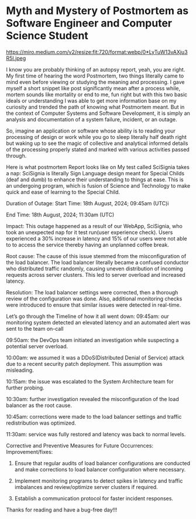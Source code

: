 # Myth and Mystery of Postmortem as Software Engineer and Computer Science Student


https://miro.medium.com/v2/resize:fit:720/format:webp/0*LyTuW13vAXju3R5I.jpeg


I know you are probably thinking of an autopsy report, yeah, you are right. My first time of hearing the word Postmortem, two things literally came to mind even before viewing or studying the meaning and processing. I gave myself a short snippet like post significantly mean after a process while, mortem sounds like mortality or end to me, fun right but with this two basic ideals or understanding I was able to get more information base on my curiosity and trended the path of knowing what Postmortem meant. But in the context of Computer Systems and Software Development, it is simply an analysis and documentation of a system failure, incident, or an outage.

So, imagine an application or software whose ability is to reading your processing of design or work while you go to sleep literally half death right but waking up to see the magic of collective and analytical informed details of the processing properly stated and marked with various activities passed through.

Here is what postmortem Report looks like on My test called SciSignia takes a nap: SciSignia is literally Sign Language design meant for Special Childs (deaf and dumb) to enhance their understanding to things at ease. This is an undergoing program, which is fusion of Science and Technology to make quick and ease of learning to the Special Child.

Duration of Outage:
Start Time: 18th August, 2024; 09:45am (UTC)i

End Time: 18th August, 2024; 11:30am (UTC)

Impact:
This outage happened as a result of our WebApp, SciSignia, who took an unexpected nap for it test run(user experience check). Users experienced a 30% increase in latency and 15% of our users were not able to to access the service thereby having an unplanned coffee break.

Root cause:
The cause of this issue stemmed from the misconfiguration of the load balancer. The load balancer literally became a confused conductor who distributed traffic randomly, causing uneven distribution of incoming requests across server clusters. This led to server overload and increased latency.

Resolution:
The load balancer settings were corrected, then a thorough review of the configuration was done. Also, additional monitoring checks were introduced to ensure that similar issues were detected in real-time.

Let’s go through the Timeline of how it all went down:
09:45am: our monitoring system detected an elevated latency and an automated alert was sent to the team on-call

09:50am: the DevOps team initiated an investigation while suspecting a potential server overload.

10:00am: we assumed it was a DDoS(Distributed Denial of Service) attack due to a recent security patch deployment. This assumption was misleading.

10:15am: the issue was escalated to the System Architecture team for further probing.

10:30am: further investigation revealed the misconfiguration of the load balancer as the root cause.

10:45am: corrections were made to the load balancer settings and traffic redistribution was optimized.

11:30am: service was fully restored and latency was back to normal levels.

Corrective and Preventive Measures for Future Occurrences:
Improvement/fixes:
1. Ensure that regular audits of load balancer configurations are conducted and make corrections to load balancer configuration where necessary.

2. Implement monitoring programs to detect spikes in latency and traffic imbalances and review/optimize server clusters if required.

3. Establish a communication protocol for faster incident responses.

Thanks for reading and have a bug-free day!!!
